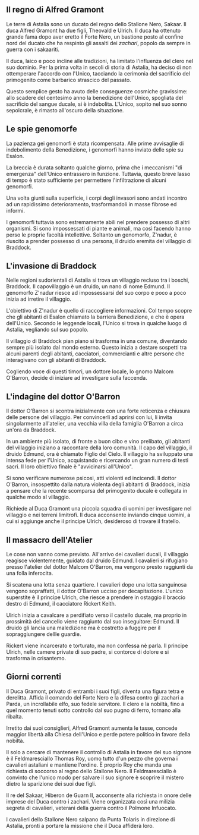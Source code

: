 ## Il regno di Alfred Gramont

Le terre di Astalia sono un ducato del regno dello Stallone Nero, Sakaar. Il duca Alfred Gramont ha due figli, Theovald e Ulrich. Il duca ha ottenuto grande fama dopo aver eretto il Forte Nero, un bastione posto al confine nord del ducato che ha respinto gli assalti dei *zachari*, popolo da sempre in guerra con i sakaariti.

Il duca, laico e poco incline alle tradizioni, ha limitato l'influenza del clero nel suo dominio. Per la prima volta in secoli di storia di Astalia, ha deciso di non ottemperare l'accordo con l'Unico, tacciando la cerimonia del sacrificio del primogenito come barbarico strascico del passato.

Questo semplice gesto ha avuto delle conseguenze cosmiche gravissime: allo scadere del centesimo anno la benedizione dell'Unico, spogliata del sacrificio del sangue ducale, si è indebolita. L'Unico, sopito nel suo sonno sepolcrale, è rimasto all'oscuro della situazione.

## Le spie genomorfe

La pazienza gei genomorfi è stata ricompensata. Alle prime avvisaglie di indebolimento della Benedizione, i genomorfi hanno inviato delle spie su Esalon. 

La breccia è durata soltanto qualche giorno, prima che i meccanismi "di emergenza" dell'Unico entrassero in funzione. Tuttavia, questo breve lasso di tempo è stato sufficiente per permettere l'infiltrazione di alcuni genomorfi.

Una volta giunti sulla superficie, i corpi degli invasori sono andati incontro ad un rapidissimo deterioramento, trasformandoli in masse fibrose ed informi.

I genomorfi tuttavia sono estremamente abili nel prendere possesso di altri organismi. Si sono impossessati di piante e animali, ma così facendo hanno perso le proprie facoltà intellettive. Soltanto un genomorfo, Z'nadur, è riuscito a prender possesso di una persona, il druido eremita del villaggio di Braddock.

## L'invasione di Braddock

Nelle regioni sudorientali di Astalia si trova un villaggio recluso tra i boschi, Braddock. Il capovillaggio è un druido, un nano di nome Edmund. Il genomorfo Z'nadur riesce ad impossessarsi del suo corpo e poco a poco inizia ad irretire il villaggio.

L'obiettivo di Z'nadur è quello di raccogliere informazioni. Col tempo scopre che gli abitanti di Esalon chiamato la barriera Benedizione, e che è opera dell'Unico. Secondo le leggende locali, l'Unico si trova in qualche luogo di Astalia, vegliando sul suo popolo.

Il villaggio di Braddock pian piano si trasforma in una comune, diventando sempre più isolato dal mondo esterno. Questo inizia a destare sospetti tra alcuni parenti degli abitanti, cacciatori, commercianti e altre persone che interagivano con gli abitanti di Braddock.

Cogliendo voce di questi timori, un dottore locale, lo gnomo Malcom O'Barron, decide di iniziare ad investigare sulla faccenda. 

## L'indagine del dottor O'Barron

Il dottor O'Barron si scontra inizialmente con una forte reticenza e chiusura delle persone del villaggio. Per convincerli ad aprirsi con lui, li invita singolarmente all'atelier, una vecchia villa della famiglia O'Barron a circa un'ora da Braddock. 

In un ambiente più isolato, di fronte a buon cibo e vino prelibato, gli abitanti del villaggio iniziano a raccontare della loro comunità. Il capo del villaggio, il druido Edmund, ora è chiamato Figlio del Cielo. Il villaggio ha sviluppato una intensa fede per l'Unico, acquistando e ricercando un gran numero di testi sacri. Il loro obiettivo finale è "avvicinarsi all'Unico".

Si sono verificare numerose psicosi, atti violenti ed incicendi. Il dottor O'Barron, insospettito dalla natura violenta degli abitanti di Braddock, inizia a pensare che la recente scomparsa del primogenito ducale è collegata in qualche modo al villaggio.

Richiede al Duca Gramont una piccola squadra di uomini per investigare nel villaggio e nei terreni limitrofi. Il duca acconsente inviando cinque uomini, a cui si aggiunge anche il principe Ulrich, desideroso di trovare il fratello.

## Il massacro dell'Atelier

Le cose non vanno come previsto. All'arrivo dei cavalieri ducali, il villaggio reagisce violentemente, guidato dal druido Edmund. I cavalieri si rifugiano presso l'atelier del dottor Malcom O'Barron, ma vengono presto raggiunti da una folla inferocita. 

Si scatena una lotta senza quartiere. I cavalieri dopo una lotta sanguinosa vengono sopraffatti, il dottor O'Barron ucciso per decapitazione. L'unico superstite è il principe Ulrich, che riesce a prendere in ostaggio il braccio destro di Edmund, il cacciatore Rickert Keith. 

Ulrich inizia a cavalcare a perdifiato verso il castello ducale, ma proprio in prossimità del cancello viene raggiunto dal suo inseguitore: Edmund. Il druido gli lancia una maledizione ma è costretto a fuggire per il sopraggiungere dellle guardie.

Rickert viene incarcerato e torturato, ma non confessa nè parla. Il principe Ulrich, nelle camere private di suo padre, si contorce di dolore e si trasforma in crisantemo.

## Giorni correnti

Il Duca Gramont, privato di entrambi i suoi figli, diventa una figura tetra e derelitta. Affida il comando del Forte Nero e la difesa contro gli zachari a Parda, un incrollabile elfo, suo fedele servitore. Il clero e la nobiltà, fino a quel momento tenuti sotto controllo dal suo pugno di ferro, tornano alla ribalta. 

Irretito dai suoi consiglieri, Alfred Gramont aumenta le tasse, concede maggior libertà alla Chiesa dell'Unico e perde potere politico in favore della nobiltà.

Il solo a cercare di mantenere il controllo di Astalia in favore del suo signore è il Feldmaresciallo Thomas Roy, uomo tutto d'un pezzo che governa i cavalieri astaliani e mantiene l'ordine. È proprio Roy che manda una richiesta di soccorso al regno dello Stallone Nero. Il Feldmaresciallo è convinto che l'unico modo per salvare il suo signore è scoprire il mistero dietro la sparizione dei suoi due figli.

Il re del Sakaar, Hiberon de Guarn II, acconsente alla richiesta in onore delle imprese del Duca contro i zachari. Viene organizzata così una milizia segreta di cavalieri, veterani della guerra contro il Polmone Infuocato.

I cavalieri dello Stallone Nero salpano da Punta Tolaris in direzione di Astalia, pronti a portare la missione che il Duca affiderà loro.
